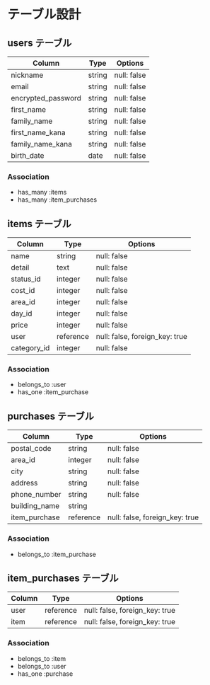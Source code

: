 # テーブル設計

## users テーブル

| Column             | Type    | Options     |
| ------------------ | ------- | ----------- |
| nickname           | string  | null: false |
| email              | string  | null: false |
| encrypted_password | string  | null: false |
| first_name         | string  | null: false |
| family_name        | string  | null: false |
| first_name_kana    | string  | null: false |
| family_name_kana   | string  | null: false |
| birth_date         | date    | null: false |


### Association

- has_many :items
- has_many :item_purchases


## items テーブル

| Column      | Type      | Options                        |
| ----------- | --------- | ------------------------------ |
| name        | string    | null: false                    |
| detail      | text      | null: false                    |
| status_id   | integer   | null: false                    |
| cost_id     | integer   | null: false                    |
| area_id     | integer   | null: false                    |
| day_id      | integer   | null: false                    |
| price       | integer   | null: false                    |
| user        | reference | null: false, foreign_key: true |
| category_id | integer   | null: false                    |

### Association

- belongs_to :user
- has_one :item_purchase


## purchases テーブル

| Column         | Type      | Options                        |
| -------------- | --------- | ------------------------------ |
| postal_code    | string    | null: false                    |
| area_id        | integer   | null: false                    |
| city           | string    | null: false                    |
| address        | string    | null: false                    |
| phone_number   | string    | null: false                    |
| building_name  | string    |                                |
| item_purchase  | reference | null: false, foreign_key: true |

### Association

- belongs_to :item_purchase

## item_purchases テーブル

| Column  | Type       | Options                       |
| --------| ---------- | ----------------------------- |
| user    | reference  | null: false, foreign_key: true|
| item    | reference  | null: false, foreign_key: true|

### Association

- belongs_to :item
- belongs_to :user
- has_one :purchase
